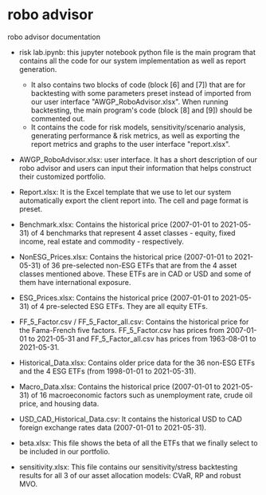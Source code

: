 # robo advisor
robo advisor documentation

- risk lab.ipynb: this jupyter notebook python file is the main program that contains all the code for our system implementation as well as report generation. 
  * It also contains two blocks of code (block [6] and [7]) that are for backtesting with some parameters preset instead of imported from our user interface "AWGP_RoboAdvisor.xlsx". When running backtesting, the main program's code (block [8] and [9]) should be commented out. 
  * It contains the code for risk models, sensitivity/scenario analysis, generating performance & risk metrics, as well as exporting the report metrics and graphs to the user interface "report.xlsx".

- AWGP_RoboAdvisor.xlsx: user interface. It has a short description of our robo advisor and users can input their information that helps construct their customized portfolio.

- Report.xlsx: It is the Excel template that we use to let our system automatically export the client report into. The cell and page format is preset.

- Benchmark.xlsx: Contains the historical price (2007-01-01 to 2021-05-31) of 4 benchmarks that represent 4 asset classes - equity, fixed income, real estate and commodity - respectively. 

- NonESG_Prices.xlsx: Contains the historical price (2007-01-01 to 2021-05-31) of 36 pre-selected non-ESG ETFs that are from the 4 asset classes mentioned above. These ETFs are in CAD or USD and some of them have international exposure.

- ESG_Prices.xlsx: Contains the historical price (2007-01-01 to 2021-05-31) of 4 pre-selected ESG ETFs. They are all equity ETFs.

- FF_5_Factor.csv / FF_5_Factor_all.csv: Contains the historical price for the Fama-French five factors. FF_5_Factor.csv has prices from 2007-01-01 to 2021-05-31 and FF_5_Factor_all.csv has prices from 1963-08-01 to 2021-05-31.

- Historical_Data.xlsx: Contains older price data for the 36 non-ESG ETFs and the 4 ESG ETFs (from 1998-01-01 to 2021-05-31). 

- Macro_Data.xlsx: Contains the historical price (2007-01-01 to 2021-05-31) of 16 macroeconomic factors such as unemployment rate, crude oil price, and housing data.

- USD_CAD_Historical_Data.csv: It contains the historical USD to CAD foreign exchange rates data (2007-01-01 to 2021-05-31).

- beta.xlsx: This file shows the beta of all the ETFs that we finally select to be included in our portfolio.

- sensitivity.xlsx: This file contains our sensitivity/stress backtesting results for all 3 of our asset allocation models: CVaR, RP and robust MVO.

